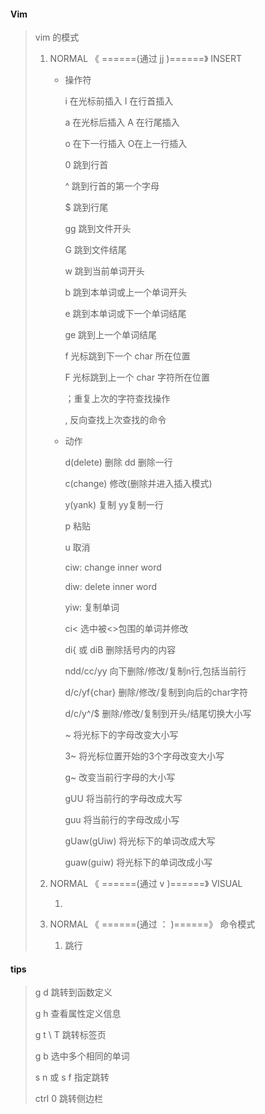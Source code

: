 #### Vim

> vim 的模式
>
> 1. NORMAL  《 ======(通过 jj )======》  INSERT
>
>    - 操作符
>
>      i 在光标前插入         I 在行首插入
>
>      a 在光标后插入        A 在行尾插入
>
>      o 在下一行插入		O在上一行插入
>
>      0 跳到行首  
>
>      ^ 跳到行首的第一个字母
>
>      $ 跳到行尾
>
>      gg 跳到文件开头
>
>      G 跳到文件结尾
>
>      w 跳到当前单词开头
>
>      b 跳到本单词或上一个单词开头
>
>      e 跳到本单词或下一个单词结尾
>
>      ge 跳到上一个单词结尾
>
>      f 光标跳到下一个 char 所在位置
>
>      F 光标跳到上一个 char 字符所在位置
>
>      ；重复上次的字符查找操作
>
>      ,   反向查找上次查找的命令
>
>    - 动作
>
>      d(delete) 删除 dd 删除一行
>
>      c(change) 修改(删除并进入插入模式)
>
>      y(yank) 复制 yy复制一行
>
>      p  粘贴
>
>      u 取消
>
>      ciw: change inner word
>
>      diw: delete inner word
>
>      yiw: 复制单词
>
>      ci< 选中被<>包围的单词并修改
>
>      di{ 或 diB 删除括号内的内容
>
>      ndd/cc/yy 向下删除/修改/复制n行,包括当前行
>
>      d/c/yf{char} 删除/修改/复制到向后的char字符
>
>      d/c/y^/$ 删除/修改/复制到开头/结尾切换大小写
>
>      ~ 将光标下的字母改变大小写
>
>      3~ 将光标位置开始的3个字母改变大小写
>
>      g~ 改变当前行字母的大小写
>
>      gUU 将当前行的字母改成大写
>
>      guu 将当前行的字母改成小写
>
>      gUaw(gUiw) 将光标下的单词改成大写
>
>      guaw(guiw) 将光标下的单词改成小写
>
>    
>
> 2. NORMAL  《 ======(通过 v )======》  VISUAL
>
>    1. 
>
> 3. NORMAL  《 ======(通过 ： )======》  命令模式
>
>    1. 跳行



 #### tips

> g d 跳转到函数定义
>
> g h 查看属性定义信息
>
> g t \ T 跳转标签页
>
> g b 选中多个相同的单词
>
> s n 或 s f 指定跳转
>
> ctrl 0 跳转侧边栏 